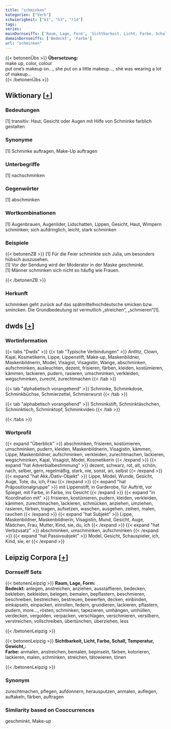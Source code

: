 ```yaml
---
title: "schminken"
kategorien: ["Verb"]
schwierigkeit: ["k1", "h3", "r14"]
tags:
series:
mainDornseiffs: ['Raum, Lage, Form', 'Sichtbarkeit, Licht, Farbe, Schall, Temperatur, Gewicht,']
domainDornseiffs: ['Bedeckt', 'Farbe']
url: "schminken"
---
```


{{< betonenÜbs >}}
**Übersetzung:**  
make up, color, colour  
put one’s makeup on..., she put on a little makeup..., she was wearing a lot of makeup...  
{{< /betonenÜbs >}}

## Wiktionary [[+](https://de.wiktionary.org/wiki/schminken)]

### Bedeutungen
[1] transitiv: Haut, Gesicht oder Augen mit Hilfe von Schminke farblich gestalten  

### Synonyme
[1] Schminke auftragen, Make-Up auftragen  

### Unterbegriffe
[1] nachschminken  

### Gegenwörter
[1] abschminken  

### Wortkombinationen
[1] Augenbrauen, Augenlider, Lidschatten, Lippen, Gesicht, Haut, Wimpern schminken; sich aufdringlich, leicht, stark schminken  

### Beispiele
{{< betonenZB >}}
[1] Für die Feier schminkte sich Julia, um besonders hübsch auszusehen.  
[1] Vor der Sendung wird der Moderator in der Maske geschminkt.  
[1] Männer schminken sich nicht  so häufig wie Frauen.  

{{< /betonenZB >}}
### Herkunft
schminken geht zurück auf das spätmittelhochdeutsche smicken bzw. smincken. Die Grundbedeutung ist vermutlich „streichen“, „schmieren“[1].  



## dwds [[+](https://www.dwds.de/wb/schminken)]

### Wortinformation
{{< tabs "Dwds" >}}
{{< tab "Typische Verbindungen" >}}
Antlitz, Clown, Kajal, Kosmetikerin, Lippe, Lippenstift, Make-up, Maskenbildner, Maskenbildnerin, Model, Visagist, Visagistin, Wange, abschminken, aufschminken, ausleuchten, dezent, frisieren, färben, kleiden, kostümieren, kämmen, lackieren, pudern, rasieren, umschminken, verkleiden, wegschminken, zurecht, zurechtmachen
{{< /tab >}}

{{< tab "alphabetisch vorangehend" >}}
Schminke, Schminkdose, Schminkbüchse, Schmierzettel, Schmierwurst
{{< /tab >}}

{{< tab "alphabetisch vorangehend" >}}
Schminkstift, Schminktäschchen, Schminktisch, Schminktopf, Schminkvideo
{{< /tab >}}

{{< /tabs >}}

### Wortprofil
{{< expand "Überblick" >}} abschminken, frisieren, kostümieren, umschminken, pudern, kleiden, Maskenbildnerin, Visagistin, kämmen, Lippe, Maskenbildner, aufschminken, verkleiden, zurechtmachen, lackieren, wegschminken, Kajal, Visagist, Model, Kosmetikerin {{< /expand >}}
{{< expand "hat Adverbialbestimmung" >}} dezent, schwarz, rot, alt, schön, nach, selber, gern, regelmäßig, stark, nie, sonst, an, selbst {{< /expand >}}
{{< expand "hat Akk./Dativ-Objekt" >}} Lippe, Model, Wunde, Gesicht, Auge, Tote, du, ich, Frau {{< /expand >}}
{{< expand "hat Präpositionalgruppe" >}} mit Lippenstift, in Garderobe, für Auftritt, vor Spiegel, mit Farbe, in Farbe, ins Gesicht {{< /expand >}}
{{< expand "in Koordination mit" >}} frisieren, kostümieren, pudern, kleiden, verkleiden, kämmen, zurechtmachen, lackieren, schmücken, anziehen, umziehen, rasieren, färben, tragen, aufsetzen, waschen, ausgehen, zeihen, malen, rauchen {{< /expand >}}
{{< expand "hat Subjekt" >}} Lippe, Maskenbildner, Maskenbildnerin, Visagistin, Mund, Gesicht, Auge, Mädchen, Frau, Mutter, Kind, sie, du, ich {{< /expand >}}
{{< expand "hat Verbzusatz" >}} abschminken, umschminken, aufschminken {{< /expand >}}
{{< expand "hat Passivsubjekt" >}} Model, Gesicht, Schauspieler, ich, Kind, sie, er {{< /expand >}}

## Leipzig Corpora [[+](https://corpora.uni-leipzig.de/en/res?word=schminken&corpusId=deu_newscrawl-public_2018)]

### Dornseiff Sets
{{< betonenLeipzig >}}
**Raum, Lage, Form:**  
**Bedeckt:** anlegen, anstreichen, anziehen, ausstaffieren, bedecken, bekleben, bekleiden, belegen, bemalen, bepflastern, beschmieren, beschreiben, bestreichen, bestreuen, bewerfen, decken, einbinden, einkapseln, einpacken, einrollen, federn, grundieren, lackieren, pflastern, pudern, more..., rösten, schminken, tapezieren, umhängen, umhüllen, verdecken, vergolden, verpacken, verschlagen, verschmieren, versilbern, verstreichen, vollschreiben, übertünchen, überziehen, less  

{{< /betonenLeipzig >}}


{{< betonenLeipzig >}}
**Sichtbarkeit, Licht, Farbe, Schall, Temperatur, Gewicht,:**  
**Farbe:** anmalen, anstreichen, bemalen, bepinseln, färben, kolorieren, lackieren, malen, schminken, streichen, tätowieren, tönen  

{{< /betonenLeipzig >}}

### Synonym
zurechtmachen, pflegen, aufdonnern, herausputzen, anmalen, auflegen, auftakeln, färben, auftragen


### Similarity based on Cooccurrences
geschminkt, Make-up

